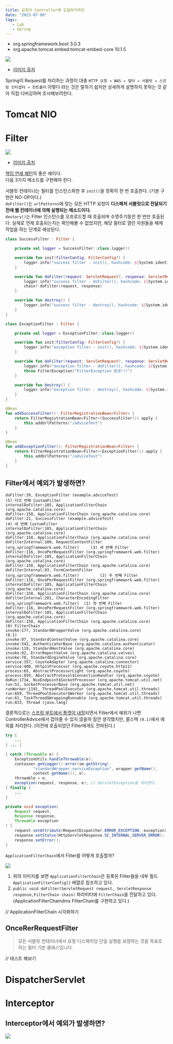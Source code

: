 ```yaml
---
title: 요청이 Controller에 도달하기까지
date: "2023-07-08"
tags:
   - Lab
   - Spring
---
```


- org.springframework.boot 3.0.3
- org.apache.tomcat.embed:tomcat-embed-core 10.1.5

![](architecture.png)
- [이미지 출처](https://unluckyjung.github.io/spring/2022/03/12/Spring-Filter-vs-Interceptor/)
  
Spring이 Request를 처리하는 과정이 대충 `HTTP 요청 ➔ WAS ➔ 필터 ➔ 서블릿 ➔ 스프링 인터셉터 ➔ 컨트롤러` 이렇다 라는 것은 말하기 쉽지만 상세하게 설명하지 못하는 것 같아 직접 디버깅하며 조사해보려한다.  


# Tomcat NIO

# Filter

![](servletFilter.png)
- [이미지 출처](https://docs.oracle.com/cd/A97329_03/web.902/a95878/filters.htm)
  
[책임 연쇄 패턴](https://inpa.tistory.com/entry/GOF-%F0%9F%92%A0-Chain-Of-Responsibility-%ED%8C%A8%ED%84%B4-%EC%99%84%EB%B2%BD-%EB%A7%88%EC%8A%A4%ED%84%B0%ED%95%98%EA%B8%B0)의 좋은 예이다.  
다음 3가지 메소드를 구현해야 한다.  
  
서블릿 컨테이너는 필터를 인스턴스화한 후 `init()`을 정확히 한 번 호출한다. (기본 구현은 NO-OP이다.)  
`doFilter()`는 `urlPatterns`에 맞는 모든 HTTP 요청이 **디스패처 서블릿으로 전달되기 전에 웹 컨테이너에 의해 실행되는 메소드이다.**  
`destory()`는 Filter 인스턴스를 오프로드할 때 호출되며 수명주기동안 한 번만 호출된다. 실제로 언제 호출되는지는 확인해볼 수 없었지만, 해당 필터로 열린 자원들을 해제 작업을 하는 단계로 예상된다.  
  
```kotlin
class SuccessFilter : Filter {

    private val logger = SuccessFilter::class.logger()

    override fun init(filterConfig: FilterConfig?) {
        logger.info("success filter - init(), hashcode: ${System.identityHashCode(this)}")
    }

    override fun doFilter(request: ServletRequest?, response: ServletResponse?, chain: FilterChain?) {
        logger.info("success filter - doFilter(), hashcode: ${System.identityHashCode(this)}")
        chain?.doFilter(request, response)
    }

    override fun destroy() {
        logger.info("success filter - destroy(), hashcode: ${System.identityHashCode(this)}")
    }
}

class ExceptionFilter : Filter {

    private val logger = ExceptionFilter::class.logger()

    override fun init(filterConfig: FilterConfig?) {
        logger.info("exception filter - init(), hashcode: ${System.identityHashCode(this)}")
    }

    override fun doFilter(request: ServletRequest?, response: ServletResponse?, chain: FilterChain?) {
        logger.info("exception filter - doFilter(), hashcode: ${System.identityHashCode(this)}")
        throw FilterException("FilterException 발생!!!")
    }

    override fun destroy() {
        logger.info("exception filter - destroy(), hashcode: ${System.identityHashCode(this)}")
    }
}

@Bean
fun addSuccessFilter(): FilterRegistrationBean<Filter> {
    return FilterRegistrationBean<Filter>(SuccessFilter()).apply {
        this.addUrlPatterns("/adviceTest")
    }
}

@Bean
fun addExceptionFilter(): FilterRegistrationBean<Filter> {
    return FilterRegistrationBean<Filter>(ExceptionFilter()).apply {
        this.addUrlPatterns("/adviceTest")
    }
}
```

## Filter에서 예외가 발생하면?

```
doFilter:39, ExceptionFilter (example.adviceTest)                               (5) 다섯 번째 CustomFilter
internalDoFilter:185, ApplicationFilterChain (org.apache.catalina.core)
doFilter:158, ApplicationFilterChain (org.apache.catalina.core)
doFilter:21, SuccessFilter (example.adviceTest)                                 (4) 네 번째 CustomFilter
internalDoFilter:185, ApplicationFilterChain (org.apache.catalina.core)
doFilter:158, ApplicationFilterChain (org.apache.catalina.core)
doFilterInternal:100, RequestContextFilter (org.springframework.web.filter)     (3) 세 번째 Filter
doFilter:116, OncePerRequestFilter (org.springframework.web.filter)
internalDoFilter:185, ApplicationFilterChain (org.apache.catalina.core)
doFilter:158, ApplicationFilterChain (org.apache.catalina.core)
doFilterInternal:93, FormContentFilter (org.springframework.web.filter)         (2) 두 번째 Filter
doFilter:116, OncePerRequestFilter (org.springframework.web.filter)
internalDoFilter:185, ApplicationFilterChain (org.apache.catalina.core)
doFilter:158, ApplicationFilterChain (org.apache.catalina.core)
doFilterInternal:201, CharacterEncodingFilter (org.springframework.web.filter)  (1) 첫 번째 Filter
doFilter:116, OncePerRequestFilter (org.springframework.web.filter)
internalDoFilter:185, ApplicationFilterChain (org.apache.catalina.core)
doFilter:158, ApplicationFilterChain (org.apache.catalina.core)                 (0) FilterChain
invoke:177, StandardWrapperValve (org.apache.catalina.core)                     (0.1)
invoke:97, StandardContextValve (org.apache.catalina.core)
invoke:542, AuthenticatorBase (org.apache.catalina.authenticator)
invoke:119, StandardHostValve (org.apache.catalina.core)
invoke:92, ErrorReportValve (org.apache.catalina.valves)
invoke:78, StandardEngineValve (org.apache.catalina.core)
service:357, CoyoteAdapter (org.apache.catalina.connector)
service:400, Http11Processor (org.apache.coyote.http11)
process:65, AbstractProcessorLight (org.apache.coyote)
process:859, AbstractProtocol$ConnectionHandler (org.apache.coyote)
doRun:1734, NioEndpoint$SocketProcessor (org.apache.tomcat.util.net)
run:52, SocketProcessorBase (org.apache.tomcat.util.net)
runWorker:1191, ThreadPoolExecutor (org.apache.tomcat.util.threads)
run:659, ThreadPoolExecutor$Worker (org.apache.tomcat.util.threads)
run:61, TaskThread$WrappingRunnable (org.apache.tomcat.util.threads)
run:833, Thread (java.lang)
```
  
결론적으로는 [스프링 부트에서 톰캣이 내장](https://www.theserverside.com/definition/embedded-Tomcat)되면서 Filter에서 예외가 나면 ControllerAdvice에서 잡아줄 수 있지 않을까 잠깐 생각했지만, 콜스택 `(0.1)`에서 예외를 처리한다. (이전에 호출되었던 Filter에게도 전파된다.)  
  
```java
try {
    ...
} ... {

} catch (Throwable e) {
    ExceptionUtils.handleThrowable(e);
    container.getLogger().error(sm.getString(
            "standardWrapper.serviceException", wrapper.getName(),
            context.getName()), e);
    throwable = e;
    exception(request, response, e); // ServletException을 처리한다.
} finally {
    ...    
}

private void exception(
    Request request, 
    Response response,
    Throwable exception
) {
    request.setAttribute(RequestDispatcher.ERROR_EXCEPTION, exception);
    response.setStatus(HttpServletResponse.SC_INTERNAL_SERVER_ERROR);
    response.setError();
}
```
  
`ApplicationFilterChain`에서 Filter를 어떻게 호출할까?  

![](filterChain.png)

1. 위의 이미지를 보면 `ApplicationFilterChain`은 등록된 Filter들을 내부 필드 `ApplicationFilterConfig[]` 배열로 참조하고 있다.
2. `public void doFilter(ServletRequest request, ServletResponse response,FilterChain chain)` 파라미터에 `FilterChain`을 전달하고 있다. (ApplicationFilterChaindms FilterChain를 구현하고 있다.)

// ApplicationFilterChain 시각화하기

## OnceRerRequestFilter

> 모든 서블릿 컨테이너에서 요청 디스패치당 단일 실행을 보장하는 것을 목표로 하는 필터 기본 클래스입니다.

// 테스트 해보기

# DispatcherServlet

# Interceptor

## Interceptor에서 예외가 발생하면?

![](https://github.com/jdalma/footprints/blob/main/spring/imgs/spring-mvc2/springInterceptorException.png?raw=true)






